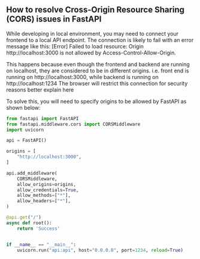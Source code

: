 ## How to resolve Cross-Origin Resource Sharing (CORS) issues in FastAPI

While developing in local environment, you may need to connect your frontend to a local API endpoint. The connection is likely to fail with an error message like this: [Error] Failed to load resource: Origin http://localhost:3000 is not allowed by Access-Control-Allow-Origin.

This happens because even though the frontend and backend are running on localhost, they are considered to be in different origins. i.e. front end is running on http://localhost:3000, while backend is running on http://localhost:1234 The browser will restrict this connection for security reasons better explain here

To solve this, you will need to specify origins to be allowed by FastAPI as shown below:


```py
from fastapi import FastAPI
from fastapi.middleware.cors import CORSMiddleware
import uvicorn

api = FastAPI()

origins = [
    "http://localhost:3000",
]

api.add_middleware(
    CORSMiddleware,
    allow_origins=origins,
    allow_credentials=True,
    allow_methods=["*"],
    allow_headers=["*"],
)

@api.get("/")
async def root():
    return 'Success'


if __name__ == "__main__":
    uvicorn.run("api:api", host="0.0.0.0", port=1234, reload=True)
``` 
